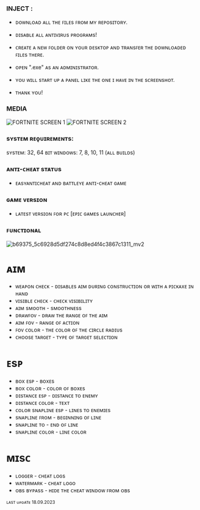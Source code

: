 ### INJECT :

- ᴅᴏᴡɴʟᴏᴀᴅ ᴀʟʟ ᴛʜᴇ ꜰɪʟᴇs ꜰʀᴏᴍ ᴍʏ ʀᴇᴘᴏsɪᴛᴏʀʏ.
- ᴅɪsᴀʙʟᴇ ᴀʟʟ ᴀɴᴛɪᴠɪʀᴜs ᴘʀᴏɢʀᴀᴍs!
- ᴄʀᴇᴀᴛᴇ ᴀ ɴᴇᴡ ꜰᴏʟᴅᴇʀ ᴏɴ ʏᴏᴜʀ ᴅᴇsᴋᴛᴏᴘ ᴀɴᴅ ᴛʀᴀɴsꜰᴇʀ ᴛʜᴇ ᴅᴏᴡɴʟᴏᴀᴅᴇᴅ ꜰɪʟᴇs ᴛʜᴇʀᴇ.
- ᴏᴘᴇɴ ".exe" ᴀs ᴀɴ ᴀᴅᴍɪɴɪsᴛʀᴀᴛᴏʀ.
- ʏᴏᴜ ᴡɪʟʟ sᴛᴀʀᴛ ᴜᴘ ᴀ ᴘᴀɴᴇʟ ʟɪᴋᴇ ᴛʜᴇ ᴏɴᴇ ɪ ʜᴀᴠᴇ ɪɴ ᴛʜᴇ sᴄʀᴇᴇɴsʜᴏᴛ.

- ᴛʜᴀɴᴋ ʏᴏᴜ!

### MEDIA 
![FORTNITE SCREEN 1](https://github.com/geving111/TEST/assets/124738347/0bd99447-066d-41d1-86f5-48125b666c33)
![FORTNITE SCREEN 2](https://github.com/geving111/TEST/assets/124738347/5e3e45f4-a83b-4518-9353-473345f17990)



### sʏsᴛᴇᴍ ʀᴇǫᴜɪʀᴇᴍᴇɴᴛs:

sʏsᴛᴇᴍ: 32, 64 ʙɪᴛ
ᴡɪɴᴅᴏᴡs: 7, 8, 10, 11 (ᴀʟʟ ʙᴜɪʟᴅs)


### ᴀɴᴛɪ-ᴄʜᴇᴀᴛ sᴛᴀᴛᴜs
- ᴇᴀsʏᴀɴᴛɪᴄʜᴇᴀᴛ ᴀɴᴅ ʙᴀᴛᴛʟᴇʏᴇ ᴀɴᴛɪ-ᴄʜᴇᴀᴛ ɢᴀᴍᴇ

### ɢᴀᴍᴇ ᴠᴇʀsɪᴏɴ
- ʟᴀᴛᴇsᴛ ᴠᴇʀsɪᴏɴ ꜰᴏʀ ᴘᴄ [ᴇᴘɪᴄ ɢᴀᴍᴇs ʟᴀᴜɴᴄʜᴇʀ]

### ꜰᴜɴᴄᴛɪᴏɴᴀʟ

![b69375_5c6928d5df274c8d8ed4f4c3867c1311_mv2](https://user-images.githubusercontent.com/125276433/218482310-d41ddca1-94f7-4a0c-8413-e439133f180e.gif)

# ᴀɪᴍ

- ᴡᴇᴀᴘᴏɴ ᴄʜᴇᴄᴋ - ᴅɪsᴀʙʟᴇs ᴀɪᴍ ᴅᴜʀɪɴɢ ᴄᴏɴsᴛʀᴜᴄᴛɪᴏɴ ᴏʀ ᴡɪᴛʜ ᴀ ᴘɪᴄᴋᴀxᴇ ɪɴ ʜᴀɴᴅ
- ᴠɪsɪʙʟᴇ ᴄʜᴇᴄᴋ - ᴄʜᴇᴄᴋ ᴠɪsɪʙɪʟɪᴛʏ
- ᴀɪᴍ sᴍᴏᴏᴛʜ - sᴍᴏᴏᴛʜɴᴇss
- ᴅʀᴀᴡꜰᴏᴠ - ᴅʀᴀᴡ ᴛʜᴇ ʀᴀɴɢᴇ ᴏꜰ ᴛʜᴇ ᴀɪᴍ
- ᴀɪᴍ ꜰᴏᴠ - ʀᴀɴɢᴇ ᴏꜰ ᴀᴄᴛɪᴏɴ
- ꜰᴏᴠ ᴄᴏʟᴏʀ - ᴛʜᴇ ᴄᴏʟᴏʀ ᴏꜰ ᴛʜᴇ ᴄɪʀᴄʟᴇ ʀᴀᴅɪᴜs
- ᴄʜᴏᴏsᴇ ᴛᴀʀɢᴇᴛ - ᴛʏᴘᴇ ᴏꜰ ᴛᴀʀɢᴇᴛ sᴇʟᴇᴄᴛɪᴏɴ

# ᴇsᴘ

- ʙᴏx ᴇsᴘ - ʙᴏxᴇs
- ʙᴏx ᴄᴏʟᴏʀ - ᴄᴏʟᴏʀ ᴏꜰ ʙᴏxᴇs
- ᴅɪsᴛᴀɴᴄᴇ ᴇsᴘ - ᴅɪsᴛᴀɴᴄᴇ ᴛᴏ ᴇɴᴇᴍʏ
- ᴅɪsᴛᴀɴᴄᴇ ᴄᴏʟᴏʀ - ᴛᴇxᴛ
- ᴄᴏʟᴏʀ sɴᴀᴘʟɪɴᴇ ᴇsᴘ - ʟɪɴᴇs ᴛᴏ ᴇɴᴇᴍɪᴇs
- sɴᴀᴘʟɪɴᴇ ꜰʀᴏᴍ - ʙᴇɢɪɴɴɪɴɢ ᴏꜰ ʟɪɴᴇ
- sɴᴀᴘʟɪɴᴇ ᴛᴏ - ᴇɴᴅ ᴏꜰ ʟɪɴᴇ
- sɴᴀᴘʟɪɴᴇ ᴄᴏʟᴏʀ - ʟɪɴᴇ ᴄᴏʟᴏʀ

# ᴍɪsᴄ

- ʟᴏɢɢᴇʀ - ᴄʜᴇᴀᴛ ʟᴏɢs
- ᴡᴀᴛᴇʀᴍᴀʀᴋ - ᴄʜᴇᴀᴛ ʟᴏɢᴏ
- ᴏʙs ʙʏᴘᴀss - ʜɪᴅᴇ ᴛʜᴇ ᴄʜᴇᴀᴛ ᴡɪɴᴅᴏᴡ ꜰʀᴏᴍ ᴏʙs

<sub>ʟᴀsᴛ ᴜᴘᴅᴀᴛᴇ 18.09.2023</sub>
